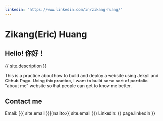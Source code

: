 ```yaml
---
linkedin: "https://www.linkedin.com/in/zikang-huang/"
---
```


# Zikang(Eric) Huang

## Hello! 你好！
{{ site.description }}

This is a practice about how to build and deploy a website using Jekyll and Github Page. Using this practice, I want to build some sort of portfolio "about me" website so that people can get to know me better.

## Contact me
Email: [{{ site.email }}](mailto:{{ site.email }})
LinkedIn: {{ page.linkedin }}

